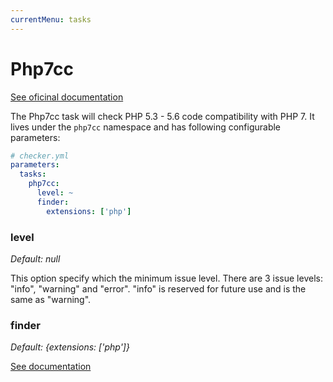 ```yaml
---
currentMenu: tasks
---
```


# Php7cc

[See oficinal documentation](https://github.com/sstalle/php7cc)

The Php7cc task will check PHP 5.3 - 5.6 code compatibility with PHP 7.
It lives under the `php7cc` namespace and has following configurable parameters:

```yml
# checker.yml
parameters:
  tasks:
    php7cc:
      level: ~
      finder:
        extensions: ['php']
```

### level

*Default: null*

This option specify which the minimum issue level.
There are 3 issue levels: "info", "warning" and "error".
"info" is reserved for future use and is the same as "warning".

### finder

*Default: {extensions: ['php']}*

[See documentation](../tasks.md#finder)

